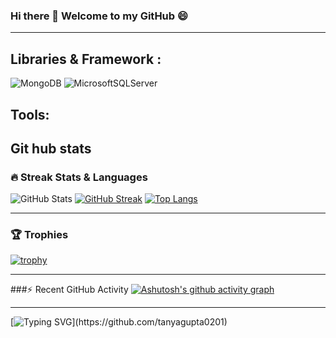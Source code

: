 ### Hi there 👋 Welcome to my GitHub 😄

<!--
**DarkDipper/DarkDipper** is a ✨ _special_ ✨ repository because its `README.md` (this file) appears on your GitHub profile.

Here are some ideas to get you started:

- 🔭 I’m currently working on ...
- 🌱 I’m currently learning ...
- 👯 I’m looking to collaborate on ...
- 🤔 I’m looking for help with ...
- 💬 Ask me about ...
- 📫 How to reach me: ...
- 😄 Pronouns: ...
- ⚡ Fun fact: ...

-->
---
## Libraries & Framework :
![MongoDB](https://img.shields.io/badge/MongoDB-%234ea94b.svg?style=for-the-badge&logo=mongodb&logoColor=white)
![MicrosoftSQLServer](https://img.shields.io/badge/Microsoft%20SQL%20Sever-CC2927?style=for-the-badge&logo=microsoft%20sql%20server&logoColor=white)
## Tools:
## Git hub stats
### 🔥 Streak Stats & Languages
![GitHub Stats](https://github-readme-stats.vercel.app/api?username=DarkDipper&theme=algolia) 
[![GitHub Streak](https://github-readme-streak-stats.herokuapp.com/?user=DarkDipper&theme=algolia&date_format=d%20F[%20Y])](https://git.io/streak-stats)
[![Top Langs](https://github-readme-stats.vercel.app/api/top-langs/?username=DarkDipper&theme=algolia&layout=compact)](https://github.com/anuraghazra/github-readme-stats)

---
### 🏆 Trophies
[![trophy](https://github-profile-trophy.vercel.app/?username=DarkDipper&row=1&theme=algolia)](https://github.com/ryo-ma/github-profile-trophy)

---
###⚡ Recent GitHub Activity
[![Ashutosh's github activity graph](https://activity-graph.herokuapp.com/graph?username=DarkDipper&theme=react-dark)](https://github.com/ashutosh00710/github-readme-activity-graph)

---
[![Typing SVG](https://readme-typing-svg.herokuapp.com/?lines=Thanks+For+Visiting!!!&center=true&color="A7D129")](https://github.com/tanyagupta0201)
